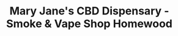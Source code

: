 ---
title: "Mary Jane's CBD Dispensary - Smoke & Vape Shop Homewood"
url: /homewood/mary-janes-cbd-dispensary-smoke-and-vape-shop-homewood/
shop: tobacco
---